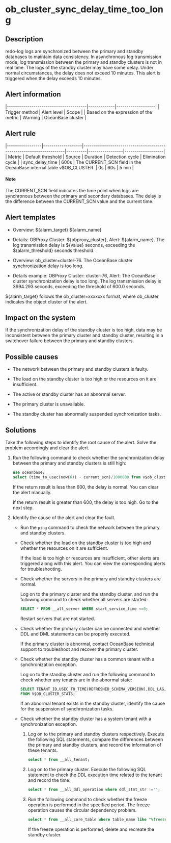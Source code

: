 ob_cluster_sync_delay_time_too_long
========================================================

Description
--------------------------------

redo-log logs are synchronized between the primary and standby databases to maintain data consistency. In asynchronous log transmission mode, log transmission between the primary and standby clusters is not in real time. The logs of the standby cluster may have some delay. Under normal circumstances, the delay does not exceed 10 minutes. This alert is triggered when the delay exceeds 10 minutes.

Alert information
--------------------------------------

|---------------------------------------|-------------|-------------------|
| Trigger method                        | Alert level | Scope             |
| Based on the expression of the metric | Warning     | OceanBase cluster |

Alert rule
-------------------------------

|-----------------|-------------------|---------------------------------------------------------------------|----------|-----------------|-------------------|
| Metric          | Default threshold | Source                                                              | Duration | Detection cycle | Elimination cycle |
| sync_delay_time | 600s              | The CURRENT_SCN field in the OceanBase internal table v$OB_CLUSTER. | 0s       | 60s             | 5 min             |

  <main id="notice" type='explain'>
    <h4>Note</h4>
    <p>The CURRENT_SCN field indicates the time point when logs are synchronous between the primary and secondary databases. The delay is the difference between the CURRENT_SCN value and the current time.</p>
  </main>

Alert templates
------------------------------------

* Overview: ${alarm_target} ${alarm_name}

* Details: OBProxy Cluster: ${obproxy_cluster}, Alert: ${alarm_name}. The log transmission delay is ${value} seconds, exceeding the ${alarm_threshold} seconds threshold.

* Overview: ob_cluster=cluster-76. The OceanBase cluster synchronization delay is too long.

* Details example: OBProxy Cluster: cluster-76, Alert: The OceanBase cluster synchronization delay is too long. The log transmission delay is 3994.293 seconds, exceeding the threshold of 600.0 seconds.

\${alarm_target} follows the ob_cluster=xxxxxxx format, where ob_cluster indicates the object cluster of the alert.

Impact on the system
-----------------------------------------

If the synchronization delay of the standby cluster is too high, data may be inconsistent between the primary cluster and standby cluster, resulting in a switchover failure between the primary and standby clusters.

Possible causes
------------------------------------

* The network between the primary and standby clusters is faulty.

* The load on the standby cluster is too high or the resources on it are insufficient.

* The active or standby cluster has an abnormal server.

* The primary cluster is unavailable.

* The standby cluster has abnormally suspended synchronization tasks.

Solutions
------------------------------

Take the following steps to identify the root cause of the alert. Solve the problem accordingly and clear the alert.

1. Run the following command to check whether the synchronization delay between the primary and standby clusters is still high:

   ```sql
   use oceanbase;
   select (time_to_usec(now(6)) - current_scn)/1000000 from v$ob_cluster;
   ```

   If the return result is less than 600, the delay is normal. You can clear the alert manually.

   If the return result is greater than 600, the delay is too high. Go to the next step.

2. Identify the cause of the alert and clear the fault.

   * Run the `ping` command to check the network between the primary and standby clusters.

   * Check whether the load on the standby cluster is too high and whether the resources on it are sufficient.

     If the load is too high or resources are insufficient, other alerts are triggered along with this alert. You can view the corresponding alerts for troubleshooting.

   * Check whether the servers in the primary and standby clusters are normal.

     Log on to the primary cluster and the standby cluster, and run the following command to check whether all servers are started:

     ```sql
     SELECT * FROM __all_server WHERE start_service_time <=0;
     ```

     Restart servers that are not started.

   * Check whether the primary cluster can be connected and whether DDL and DML statements can be properly executed.

     If the primary cluster is abnormal, contact OceanBase technical support to troubleshoot and recover the primary cluster.

   * Check whether the standby cluster has a common tenant with a synchronization exception.

     Log on to the standby cluster and run the following command to check whether any tenants are in the abnormal state:

     ```sql
     SELECT TENANT_ID,USEC_TO_TIME(REFRESHED_SCHEMA_VERSION),DDL_LAG,USEC_TO_TIME(MIN_SYS_TABLE_SCN),USEC_TO_TIME(MIN_USER_TABLE_SCN) 
     FROM V$OB_CLUSTER_STATS;
     ```

     If an abnormal tenant exists in the standby cluster, identify the cause for the suspension of synchronization tasks.

   * Check whether the standby cluster has a system tenant with a synchronization exception.

     1. Log on to the primary and standby clusters respectively. Execute the following SQL statements, compare the differences between the primary and standby clusters, and record the information of these tenants.

        ```sql
        select * from __all_tenant;
        ```

     2. Log on to the primary cluster. Execute the following SQL statement to check the DDL execution time related to the tenant and record the time:

        ```sql
        select * from __all_ddl_operation where ddl_stmt_str !='';
        ```

     3. Run the following command to check whether the freeze operation is performed in the specified period. The freeze operation causes the circular dependency problem.

        ```sql
        select * from __all_core_table where table_name like "%freeze%"
        ```

        If the freeze operation is performed, delete and recreate the standby cluster.
